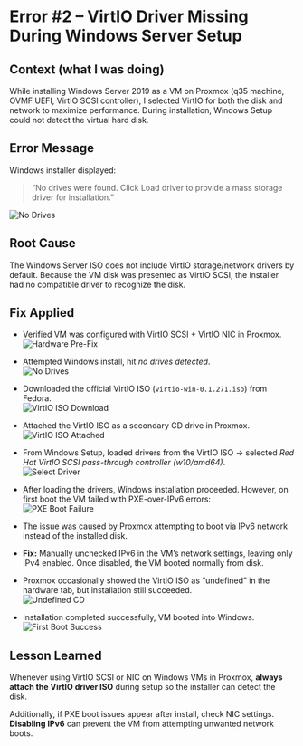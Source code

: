 # Error #2 – VirtIO Driver Missing During Windows Server Setup

## Context (what I was doing)
While installing Windows Server 2019 as a VM on Proxmox (q35 machine, OVMF UEFI, VirtIO SCSI controller), I selected VirtIO for both the disk and network to maximize performance. During installation, Windows Setup could not detect the virtual hard disk.

## Error Message
Windows installer displayed:

> “No drives were found. Click Load driver to provide a mass storage driver for installation.”

![No Drives](errors/Error-2/02-no-drives.png)

## Root Cause
The Windows Server ISO does not include VirtIO storage/network drivers by default. Because the VM disk was presented as VirtIO SCSI, the installer had no compatible driver to recognize the disk.

## Fix Applied
- Verified VM was configured with VirtIO SCSI + VirtIO NIC in Proxmox.  
  ![Hardware Pre-Fix](errors/Error-2/01-hw-pre-fix.png)  

- Attempted Windows install, hit *no drives detected*.  
  ![No Drives](errors/Error-2/02-no-drives.png)  

- Downloaded the official VirtIO ISO (`virtio-win-0.1.271.iso`) from Fedora.  
  ![VirtIO ISO Download](errors/Error-2/extra-fedora-source.png)  

- Attached the VirtIO ISO as a secondary CD drive in Proxmox.  
  ![VirtIO ISO Attached](errors/Error-2/04-virtio-iso-attached.png)  

- From Windows Setup, loaded drivers from the VirtIO ISO → selected *Red Hat VirtIO SCSI pass-through controller (w10/amd64)*.  
  ![Select Driver](errors/Error-2/05-select-driver.png)  

- After loading the drivers, Windows installation proceeded. However, on first boot the VM failed with PXE-over-IPv6 errors:  
  ![PXE Boot Failure](errors/Error-2/06-boot-failure.png)  

- The issue was caused by Proxmox attempting to boot via IPv6 network instead of the installed disk.  
- **Fix:** Manually unchecked IPv6 in the VM’s network settings, leaving only IPv4 enabled. Once disabled, the VM booted normally from disk.  

- Proxmox occasionally showed the VirtIO ISO as “undefined” in the hardware tab, but installation still succeeded.  
  ![Undefined CD](errors/Error-2/07-hw-undefined.png)  

- Installation completed successfully, VM booted into Windows.  
  ![First Boot Success](errors/Error-2/08-success.png)  

## Lesson Learned
Whenever using VirtIO SCSI or NIC on Windows VMs in Proxmox, **always attach the VirtIO driver ISO** during setup so the installer can detect the disk.  

Additionally, if PXE boot issues appear after install, check NIC settings. **Disabling IPv6** can prevent the VM from attempting unwanted network boots.
